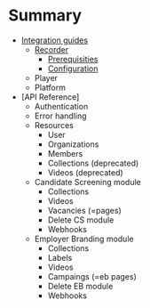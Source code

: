 # Summary

* [Integration guides](/docs.md)
  * [Recorder](/docs.md)
    * [Prerequisities](/docs.md/#recorder-prerequisities)
    * [Configuration](/docs.md/#recorder-configuration)
  * Player
  * Platform
* [API Reference]
  * Authentication
  * Error handling
  * Resources
    * User
    * Organizations
    * Members
    * Collections (deprecated)
    * Videos (deprecated)
  * Candidate Screening module
    * Collections
    * Videos
    * Vacancies (=pages)
    * Delete CS module
    * Webhooks
  * Employer Branding module
    * Collections
    * Labels
    * Videos
    * Campaings (=eb pages)
    * Delete EB module
    * Webhooks

<!-- Private APIs
  Contracts
    start_date
    end_date
    module
    num_members
    num_videos
    num_organizations
  Partners
  Admins -->

<!--
* [fdsa](docs.md)
* [Guides](/guides/getting_started.md)
  * [Getting started](/guides/getting_started.md)
  * [Create a signature](guides/signatures.md)
  * [Create an Organization](/guides/organizations.md)
  * [Create a Collection](/guides/collections.md)
  * [Implement the Recorder](/recorder/docs.md)
  * [Implement the Player](/player/docs.md)

* [Generic API Reference](/api/authentication.md)
  * [Authentication](api/authentication.md)
  * [Error handling](api/errors.md)
  * [Organizations API](api/organizations.md)
  * [Members API](api/members.md)
* Candidate Screening API Reference
  * [Collections API](api/collections.md)
  * [Videos API](api/videos.md)
* Employer Branding API Reference
  * [Videos API](api/eb/videos.md)
  * [Pages API](api/eb/pages.md)
  * [Organizations API](api/eb/delete.md) -->
